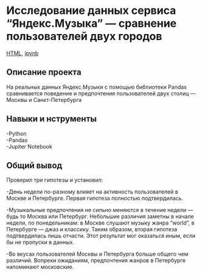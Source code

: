 # Исследование данных сервиса “Яндекс.Музыка” — сравнение пользователей двух городов
[HTML](https://github.com/Eldarlakec/Portfolio/blob/main/Проект%201/яндекс%20музыка.html), [ipynb](https://github.com/Eldarlakec/Portfolio/blob/main/Проект%201/Яндекс%20музыка.ipynb)

## Описание проекта
На реальных данных Яндекс.Музыки c помощью библиотеки Pandas сравнивается поведение и предпочтения пользователей двух столиц — Москвы и Санкт-Петербурга
## Навыки и нструменты
-Python  
-Pandas  
-Jupiter Notebook
## Общий вывод
Проверил три гипотезы и установил:

-День недели по-разному влияет на активность пользователей в Москве и Петербурге.
Первая гипотеза полностью подтвердилась.

-Музыкальные предпочтения не сильно меняются в течение недели — будь то Москва или Петербург. Небольшие различия заметны в начале недели, по понедельникам:
в Москве слушают музыку жанра “world”,
в Петербурге — джаз и классику.
Таким образом, вторая гипотеза подтвердилась лишь отчасти. Этот результат мог оказаться иным, если бы не пропуски в данных.

-Во вкусах пользователей Москвы и Петербурга больше общего чем различий. Вопреки ожиданиям, предпочтения жанров в Петербурге напоминают московские.



